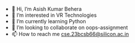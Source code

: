 - 👋 Hi, I’m Asish Kumar Behera
- 👀 I’m interested in VR Technologies
- 🌱 I’m currently learning Python
- 💞️ I’m looking to collaborate on oops-assignment
- 📫 How to reach me cse.23bcsb66@silicon.ac.in

